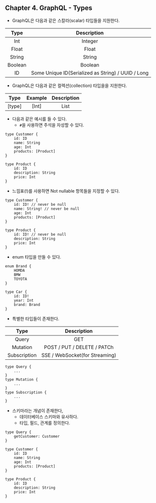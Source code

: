 
## Chapter 4. GraphQL - Types

* GraphQL은 다음과 같은 스칼라(scalar) 타입들을 지원한다.

| Type | Description |
|:-:|:-:|
| Int | Integer |
| Float | Float |
| String | String |
| Boolean | Boolean |
| ID | Some Unique ID(Serialized as String) / UUID / Long |

* GraphQL은 다음과 같은 컬렉션(collection) 타입을을 지원한다.

| Type | Example | Description |
|:-:|:-:|:-:|
| [type] | [Int] | List<Integer> |

* 다음과 같은 예시를 들 수 있다.
    * `#`을 사용하면 주석을 자성할 수 있다.

```
type Customer {
    id: ID
    name: String
    age: Int
    products: [Product]
}

type Product {
    id: ID
    description: String
    price: Int
}
```

* 느낌표(!)를 사용하면 Not nullable 항목들을 지정할 수 있다.

```
type Customer {
    id: ID! // never be null
    name: String! // never be null
    age: Int
    products: [Product]
}

type Product {
    id: ID! // never be null
    description: String
    price: Int
}
```

* enum 타입을 만들 수 있다.

```
enum Brand {
    HOMDA
    BMW
    TOYOTA
}

type Car {
    id: ID!
    year: Int
    brand: Brand
}
```

* 특별한 타입들이 존재한다.

| Type | Description |
|:-:|:-:|
| Query | GET |
| Mutation | POST / PUT / DELETE / PATCh |
| Subscription | SSE / WebSocket(for Streaming) |

```
type Query {
    ...
}
type Mutation {
    ...
}
type Subscription {
    ...
}
```

* 스키마라는 개념이 존재한다,
    * 데이터베이스 스키마와 유사하다.
    * 타입, 필드, 관계를 정의한다.

```
type Query {
    getCustomer: Customer
}

type Customer {
    id: ID
    name: String
    age: Int
    products: [Product]
}

type Product {
    id: ID
    description: String
    price: Int
}
```